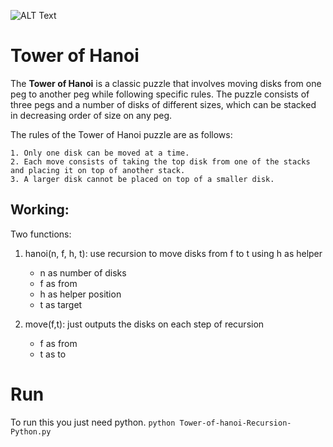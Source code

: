 ![ALT Text](https://media.geeksforgeeks.org/wp-content/uploads/tower-of-hanoi.png)

# Tower of Hanoi
The <b>Tower of Hanoi</b> is a classic puzzle that involves moving disks from one peg to another peg while following specific rules. 
The puzzle consists of three pegs and a number of disks of different sizes, 
which can be stacked in decreasing order of size on any peg.

The rules of the Tower of Hanoi puzzle are as follows:

    1. Only one disk can be moved at a time.
    2. Each move consists of taking the top disk from one of the stacks and placing it on top of another stack.
    3. A larger disk cannot be placed on top of a smaller disk.
    
## Working:
Two functions:

1. hanoi(n, f, h, t): use recursion to move disks from f to t using h as helper 


    * n as number of disks
    * f as from 
    * h as helper position
    * t as target
2. move(f,t): just outputs the disks on each step of recursion

    * f as from
    * t as to
# Run
To run this you just need python.
```python Tower-of-hanoi-Recursion-Python.py```
